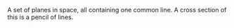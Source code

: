 A set of planes in space, all containing one common line. A cross
section of this is a pencil of lines.
